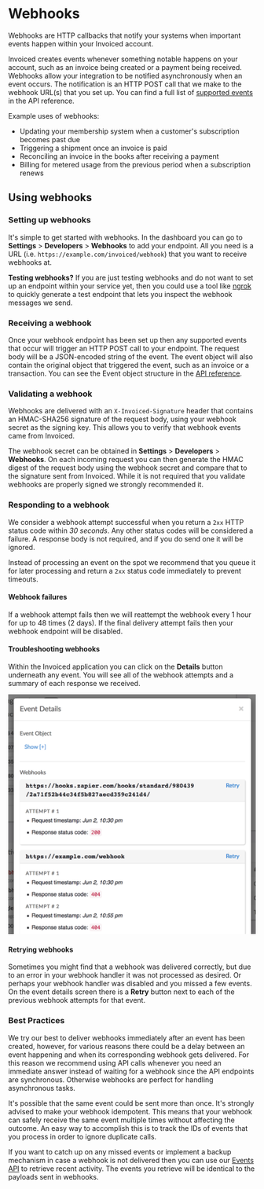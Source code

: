 # Webhooks

Webhooks are HTTP callbacks that notify your systems when important events happen within your Invoiced account.

Invoiced creates events whenever something notable happens on your account, such as an invoice being created or a payment being received. Webhooks allow your integration to be notified asynchronously when an event occurs. The notification is an HTTP POST call that we make to the webhook URL(s) that you set up. You can find a full list of [supported events](/docs/api#event-types) in the API reference.

Example uses of webhooks:

- Updating your membership system when a customer's subscription becomes past due
- Triggering a shipment once an invoice is paid
- Reconciling an invoice in the books after receiving a payment
- Billing for metered usage from the previous period when a subscription renews

## Using webhooks

### Setting up webhooks

It's simple to get started with webhooks. In the dashboard you can go to **Settings** > **Developers** > **Webhooks** to add your endpoint. All you need is a URL (i.e. `https://example.com/invoiced/webhook`) that you want to receive webhooks at.

<strong>Testing webhooks?</strong> If you are just testing webhooks and do not want to set up an endpoint within your service yet, then you could use a tool like [ngrok](https://ngrok.com/) to quickly generate a test endpoint that lets you inspect the webhook messages we send.

### Receiving a webhook

Once your webhook endpoint has been set up then any supported events that occur will trigger an HTTP POST call to your endpoint. The request body will be a JSON-encoded string of the event. The event object will also contain the original object that triggered the event, such as an invoice or a transaction. You can see the Event object structure in the [API reference](/docs/api#event-object).

### Validating a webhook

Webhooks are delivered with an `X-Invoiced-Signature` header that contains an HMAC-SHA256 signature of the request body, using your webhook secret as the signing key. This allows you to verify that webhook events came from Invoiced.

The webhook secret can be obtained in **Settings** > **Developers** > **Webhooks**. On each incoming request you can then generate the HMAC digest of the request body using the webhook secret and compare that to the signature sent from Invoiced. While it is not required that you validate webhooks are properly signed we strongly recommended it.

### Responding to a webhook

We consider a webhook attempt successful when you return a `2xx` HTTP status code within *30 seconds*. Any other status codes will be considered a failure. A response body is not required, and if you do send one it will be ignored.

Instead of processing an event on the spot we recommend that you queue it for later processing and return a `2xx` status code immediately to prevent timeouts.

#### Webhook failures

If a webhook attempt fails then we will reattempt the webhook every 1 hour for up to 48 times (2 days). If the final delivery attempt fails then your webhook endpoint will be disabled.

#### Troubleshooting webhooks

Within the Invoiced application you can click on the **Details** button underneath any event. You will see all of the webhook attempts and a summary of each response we received.

[![Webhook Attempts](../img/event-details-webhooks.png)](../img/event-details-webhooks.png)

#### Retrying webhooks

Sometimes you might find that a webhook was delivered correctly, but due to an error in your webhook handler it was not processed as desired. Or perhaps your webhook handler was disabled and you missed a few events. On the event details screen there is a **Retry** button next to each of the previous webhook attempts for that event.

### Best Practices

We try our best to deliver webhooks immediately after an event has been created, however, for various reasons there could be a delay between an event happening and when its corresponding webhook gets delivered. For this reason we recommend using API calls whenever you need an immediate answer instead of waiting for a webhook since the API endpoints are synchronous. Otherwise webhooks are perfect for handling asynchronous tasks.

It's possible that the same event could be sent more than once. It's strongly advised to make your webhook idempotent. This means that your webhook can safely receive the same event multiple times without affecting the outcome. An easy way to accomplish this is to track the IDs of events that you process in order to ignore duplicate calls.

If you want to catch up on any missed events or implement a backup mechanism in case a webhook is not delivered then you can use our [Events API](https://invoiced.com/docs/api/#list-all-events) to retrieve recent activity. The events you retrieve will be identical to the payloads sent in webhooks.